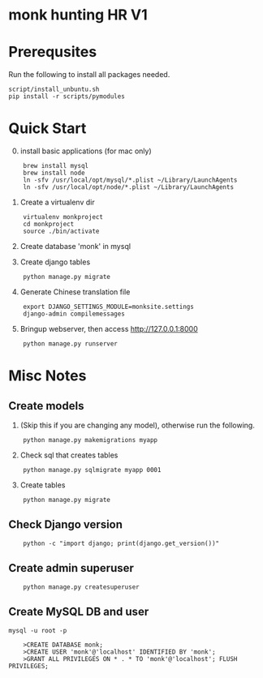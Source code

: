 # monk hunting HR V1

Prerequsites
=================
Run the following to install all packages needed.

```
script/install_unbuntu.sh
pip install -r scripts/pymodules
```

Quick Start
=================
0. install basic applications (for mac only)
```
	brew install mysql
	brew install node
	ln -sfv /usr/local/opt/mysql/*.plist ~/Library/LaunchAgents
	ln -sfv /usr/local/opt/node/*.plist ~/Library/LaunchAgents
```

1. Create a virtualenv dir
```
	virtualenv monkproject
	cd monkproject
	source ./bin/activate
```

2. Create database 'monk' in mysql

3. Create django tables
```
	python manage.py migrate
```

4. Generate Chinese translation file
```
   	export DJANGO_SETTINGS_MODULE=monksite.settings
   	django-admin compilemessages
```

5. Bringup webserver, then access http://127.0.0.1:8000
```
	python manage.py runserver
```

Misc Notes
===================
Create models
---------------------
1. (Skip this if you are changing any model), otherwise run the following.
```
	python manage.py makemigrations myapp
```
2. Check sql that creates tables
```
	python manage.py sqlmigrate myapp 0001
```
3. Create tables
```
	python manage.py migrate
```

Check Django version
-----------------------
```
	python -c "import django; print(django.get_version())"
```

Create admin superuser
-----------------------
```
	python manage.py createsuperuser
```

Create MySQL DB and user
-----------------------
```
mysql -u root -p

	>CREATE DATABASE monk;
	>CREATE USER 'monk'@'localhost' IDENTIFIED BY 'monk';
	>GRANT ALL PRIVILEGES ON * . * TO 'monk'@'localhost'; FLUSH PRIVILEGES;
```

